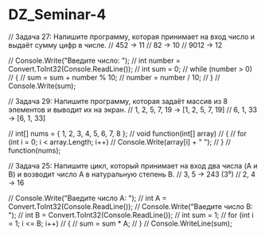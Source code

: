 # DZ_Seminar-4

// Задача 27: Напишите программу, которая принимает на вход число и выдаёт сумму цифр в числе.
// 452 -> 11
// 82 -> 10
// 9012 -> 12

// Console.Write("Введите число: ");
// int number = Convert.ToInt32(Console.ReadLine());
// int sum = 0;
// while (number > 0)
// {
//     sum = sum + number % 10;
//     number = number / 10;
// }
// Console.Write(sum);

//  Задача 29: Напишите программу, которая задаёт массив из 8 элементов и выводит их на экран.
//  1, 2, 5, 7, 19 -> [1, 2, 5, 7, 19] 
// 6, 1, 33 -> [6, 1, 33]

// int[] nums = { 1, 2, 3, 4, 5, 6, 7, 8 };
//  void function(int[] array)
//  {
//      for (int i = 0; i < array.Length; i++)
//          Console.Write(array[i] + " ");
//  }
//  function(nums);

// Задача 25: Напишите цикл, который принимает на вход два числа (A и B) и возводит число A в натуральную степень B.
// 3, 5 -> 243 (3⁵)
// 2, 4 -> 16

// Console.Write("Ваедите число А: ");
// int A = Convert.ToInt32(Console.ReadLine());
// Console.Write("Ваедите число В: ");
// int B = Convert.ToInt32(Console.ReadLine());
// int sum = 1;
//  for (int i = 1; i <= B; i++)
//  {
//      sum = sum * A;
//  }
//  Console.WriteLine(sum);
